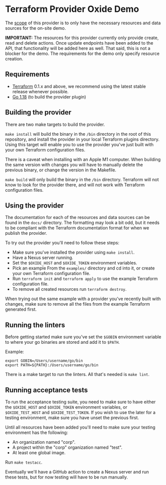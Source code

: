 # Terraform Provider Oxide Demo

The [scope](https://docs.google.com/document/d/1TNvy5-aqZPcv1PQllzySSIV7KJsGl5llvfc2L1IiD-Y/edit?usp=sharing) of this provider is to only have the necessary resources and data sources for the on-site demo.

**IMPORTANT:** The resources for this provider currently only provide create, read and delete actions. Once update endpoints have been added to the API, that functionality will be added here as well. That said, this is not a blocker for the demo. The requirements for the demo only specify resource creation.

## Requirements

- [Terraform](https://www.terraform.io/downloads) 0.1.x and above, we recommend using the latest stable release whenever possible.
- [Go 1.18](https://go.dev/dl/) (to build the provider plugin)

## Building the provider

There are two make targets to build the provider.

`make install` will build the binary in the `/bin` directory in the root of this repository, and install the provider in your local Terraform plugins directory. Using this target will enable you to use the provider you've just built with your own Terraform configuration files.

There is a caveat when installing with an Apple M1 computer. When building the same version with changes you will have to manually delete the previous binary, or change the version in the Makefile.

`make build` will only build the binary in the `/bin` directory. Terraform will not know to look for the provider there, and will not work with Terraform configuration files.

## Using the provider

The documentation for each of the resources and data sources can be found in the `docs/` directory. The formatting may look a bit odd, but it needs to be compliant with the Terraform documentation format for when we publish the provider.

To try out the provider you'll need to follow these steps:

- Make sure you've installed the provider using `make install`.
- Have a Nexus server running.
- Set the `$OXIDE_HOST` and `$OXIDE_TOKEN` environment variables.
- Pick an example From the `examples/` directory and cd into it, or create your own Terraform configuration file.
- Run `terraform init` and `terraform apply` to use the example Terraform configuration file.
- To remove all created resources run `terraform destroy`.

When trying out the same example with a provider you've recently built with changes, make sure to remove all the files from the example Terraform generated first.

## Running the linters

Before getting started make sure you've set the `$GOBIN` environment variable to where your go binaries are stored and add it to `$PATH`.

Example:

```console
export GOBIN=/Users/username/go/bin
export PATH=${PATH}:/Users/username/go/bin
```

There is a make target to run the linters. All that's needed is `make lint`.

## Running acceptance tests

To run the acceptance testing suite, you need to make sure to have either the `$OXIDE_HOST` and `$OXIDE_TOKEN` environment variables, or `$OXIDE_TEST_HOST` and `$OXIDE_TEST_TOKEN`. If you wish to use the later for a testing environment, make sure you have unset the previous first.

Until all resources have been added you'll need to make sure your testing environment has the following:

- An organization named "corp".
- A project within the "corp" organization named "test".
- At least one global image.

Run `make testacc`.

Eventually we'll have a GitHub action to create a Nexus server and run these tests, but for now testing will have to be run manually.
